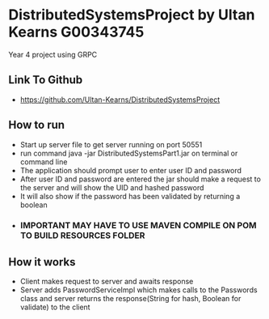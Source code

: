 # DistributedSystemsProject by Ultan Kearns G00343745

Year 4 project using GRPC

## Link To Github
+ https://github.com/Ultan-Kearns/DistributedSystemsProject
## How to run
+ Start up server file to get server running on port 50551
+ run command java -jar DistributedSystemsPart1.jar on terminal or command line
+ The application should prompt user to enter user ID and password
+ After user ID and password are entered the jar should make a request to the server and will show the UID and hashed password
+ It will also show if the password has been validated by returning a boolean
+ ### IMPORTANT MAY HAVE TO USE MAVEN COMPILE ON POM TO BUILD RESOURCES FOLDER
## How it works
+ Client makes request to server and awaits response
+ Server adds PasswordServiceImpl which makes calls to the Passwords class and server returns the response(String for hash, Boolean for validate) to the client
